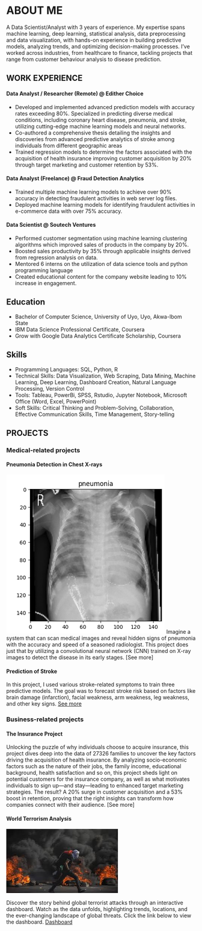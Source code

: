 # ABOUT ME
A Data Scientist/Analyst with 3 years of experience. My expertise spans machine learning, deep learning, statistical analysis, data preprocessing and data visualization, with hands-on experience in building predictive models, analyzing trends, and optimizing decision-making processes. I’ve worked across industries, from healthcare to finance, tackling projects that range from customer behaviour analysis to disease prediction.

## WORK EXPERIENCE
#### Data Analyst / Researcher (Remote) @ Edither Choice
* Developed and implemented advanced prediction models with accuracy rates exceeding 80%. Specialized in predicting diverse medical conditions, including coronary heart disease, pneumonia, and stroke, utilizing cutting-edge machine learning models and neural networks. 
* Co-authored a comprehensive thesis detailing the insights and discoveries from advanced predictive analytics of stroke among individuals from different geographic areas
* Trained regression models to determine the factors associated with the acquisition of health insurance improving customer acquisition by 20% through target marketing and customer retention by 53%.

#### Data Analyst (Freelance) @ Fraud Detection Analytics
* Trained multiple machine learning models to achieve over 90% accuracy in detecting fraudulent activities in web server log files.
* Deployed machine learning models for identifying fraudulent activities in e-commerce data with over 75% accuracy.

#### Data Scientist @ Soutech Ventures
* Performed customer segmentation using machine learning clustering algorithms which improved sales of products in the company by 20%. 
* Boosted sales productivity by 35% through applicable insights derived from regression analysis on data. 
* Mentored 6 interns on the utilization of data science tools and python programming language
* Created educational content for the company website leading to 10% increase in engagement. 

## Education
* Bachelor of Computer Science, University of Uyo, Uyo, Akwa-Ibom State 
* IBM Data Science Professional Certificate, Coursera 
* Grow with Google Data Analytics Certificate Scholarship, Coursera 

## Skills
* Programming Languages: SQL, Python, R
* Technical Skills: Data Visualization, Web Scraping, Data Mining, Machine Learning, Deep Learning, Dashboard Creation, Natural Language Processing, Version Control
* Tools: Tableau, PowerBi, SPSS, Rstudio, Jupyter Notebook, Microsoft Office (Word, Excel, PowerPoint)
* Soft Skills: Critical Thinking and Problem-Solving, Collaboration, Effective Communication Skills, Time Management, Story-telling

## PROJECTS
### Medical-related projects
#### Pneumonia Detection in Chest X-rays
![Data Samples](/portfolio_assets/pneu_x-ray.png)
Imagine a system that can scan medical images and reveal hidden signs of pneumonia with the accuracy and speed of a seasoned radiologist. This project does just that by utilizing a convolutional neural network (CNN) trained on X-ray images to detect the disease in its early stages.
[See more]

#### Prediction of Stroke
In this project, I used various stroke-related symptoms to train three predictive models. The goal was to forecast stroke risk based on factors like brain damage (infarction), facial weakness, arm weakness, leg weakness, and other key signs. 
[See more](/Stroke.md)

### Business-related projects
#### The Insurance Project
Unlocking the puzzle of why individuals choose to acquire insurance, this project dives deep into the data of 27326 families to uncover the key factors driving the acquisition of health insurance. By analyzing socio-economic factors such as the nature of their jobs, the family income, educational background, health satisfaction and so on, this project sheds light on potential customers for the insurance company, as well as what motivates individuals to sign up—and stay—leading to enhanced target marketing strategies. The result? A 20% surge in customer acquisition and a 53% boost in retention, proving that the right insights can transform how companies connect with their audience.
[See more]

#### World Terrorism Analysis
![Image](/portfolio_assets/terrorist_image.jpg)

Discover the story behind global terrorist attacks through an interactive dashboard. Watch as the data unfolds, highlighting trends, locations, and the ever-changing landscape of global threats. Click the link below to view the dashboard.
[Dashboard](https://public.tableau.com/views/Terroristattack_16861754919070/Worldterroristattacks?:language=en-US&:sid=&:redirect=auth&:display_count=n&:origin=viz_share_link)
